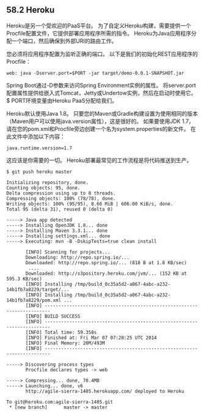 ## 58.2 Heroku

Heroku是另一个受欢迎的PaaS平台。 为了自定义Heroku构建，需要提供一个Procfile配置文件，它提供部署应用程序所需的指令。 Heroku为Java应用程序分配一个端口，然后确保到外部URI的路由工作。

您必须将应用程序配置为监听正确的端口。 以下是我们的初始化REST应用程序的Procfile：

```
web: java -Dserver.port=$PORT -jar target/demo-0.0.1-SNAPSHOT.jar
```

Spring Boot通过-D参数来访问Spring Environment实例的属性。 将server.port配置属性提供给嵌入式Tomcat，Jetty或Undertow实例，然后在启动时使用它。 $ PORT环境变量由Heroku PaaS分配给我们。

Heroku默认使用Java 1.8。 只要您的Maven或Gradle构建设置为使用相同的版本（Maven用户可以使用java.version属性），这是很好的。 如果要使用JDK 1.7，请在您的pom.xml和Procfile旁边创建一个名为system.properties的新文件。 在此文件中添加以下内容：

```
java.runtime.version=1.7
```

这应该是你需要的一切。 Heroku部署最常见的工作流程是将代码推送到生产。

```
$ git push heroku master

Initializing repository, done.
Counting objects: 95, done.
Delta compression using up to 8 threads.
Compressing objects: 100% (78/78), done.
Writing objects: 100% (95/95), 8.66 MiB | 606.00 KiB/s, done.
Total 95 (delta 31), reused 0 (delta 0)

-----> Java app detected
-----> Installing OpenJDK 1.8... done
-----> Installing Maven 3.3.1... done
-----> Installing settings.xml... done
-----> Executing: mvn -B -DskipTests=true clean install

       [INFO] Scanning for projects...
       Downloading: http://repo.spring.io/...
       Downloaded: http://repo.spring.io/... (818 B at 1.8 KB/sec)
        ....
       Downloaded: http://s3pository.heroku.com/jvm/... (152 KB at 595.3 KB/sec)
       [INFO] Installing /tmp/build_0c35a5d2-a067-4abc-a232-14b1fb7a8229/target/...
       [INFO] Installing /tmp/build_0c35a5d2-a067-4abc-a232-14b1fb7a8229/pom.xml ...
       [INFO] ------------------------------------------------------------------------
       [INFO] BUILD SUCCESS
       [INFO] ------------------------------------------------------------------------
       [INFO] Total time: 59.358s
       [INFO] Finished at: Fri Mar 07 07:28:25 UTC 2014
       [INFO] Final Memory: 20M/493M
       [INFO] ------------------------------------------------------------------------

-----> Discovering process types
       Procfile declares types -> web

-----> Compressing... done, 70.4MB
-----> Launching... done, v6
       http://agile-sierra-1405.herokuapp.com/ deployed to Heroku

To git@heroku.com:agile-sierra-1405.git
 * [new branch]      master -> master
```



